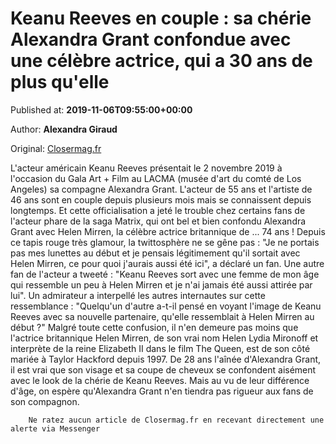 
# Keanu Reeves en couple : sa chérie Alexandra Grant confondue avec une célèbre actrice, qui a 30 ans de plus qu'elle

Published at: **2019-11-06T09:55:00+00:00**

Author: **Alexandra Giraud**

Original: [Closermag.fr](https://www.closermag.fr/people/keanu-reeves-en-couple-sa-cherie-alexandra-grant-confondue-avec-une-celebre-actr-1045440)

L'acteur américain Keanu Reeves présentait le 2 novembre 2019 à l'occasion du Gala Art + Film au LACMA (musée d'art du comté de Los Angeles) sa compagne Alexandra Grant. L'acteur de 55 ans et l'artiste de 46 ans sont en couple depuis plusieurs mois mais se connaissent depuis longtemps. Et cette officialisation a jeté le trouble chez certains fans de l'acteur phare de la saga Matrix, qui ont bel et bien confondu Alexandra Grant avec Helen Mirren, la célèbre actrice britannique de ... 74 ans !
Depuis ce tapis rouge très glamour, la twittosphère ne se gêne pas : "Je ne portais pas mes lunettes au début et je pensais légitimement qu'il sortait avec Helen Mirren, ce pour quoi j'aurais aussi été ici", a déclaré un fan. Une autre fan de l'acteur a tweeté : "Keanu Reeves sort avec une femme de mon âge qui ressemble un peu à Helen Mirren et je n'ai jamais été aussi attirée par lui". Un admirateur a interpellé les autres internautes sur cette ressemblance : "Quelqu'un d'autre a-t-il pensé en voyant l'image de Keanu Reeves avec sa nouvelle partenaire, qu'elle ressemblait à Helen Mirren au début ?"
Malgré toute cette confusion, il n'en demeure pas moins que l'actrice britannique Helen Mirren, de son vrai nom Helen Lydia Mironoff et interprète de la reine Elizabeth II dans le film The Queen, est de son côté mariée à Taylor Hackford depuis 1997. De 28 ans l'aînée d'Alexandra Grant, il est vrai que son visage et sa coupe de cheveux se confondent aisément avec le look de la chérie de Keanu Reeves. Mais au vu de leur différence d'âge, on espère qu'Alexandra Grant n'en tiendra pas rigueur aux fans de son compagnon.

        Ne ratez aucun article de Closermag.fr en recevant directement une alerte via Messenger
      
